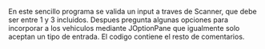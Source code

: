 
En este sencillo programa se valida un input a traves de Scanner, que debe ser entre 1 y 3 incluidos. Despues pregunta algunas opciones para incorporar a los vehiculos mediante JOptionPane que igualmente solo aceptan un tipo de entrada. El codigo contiene el resto de comentarios.

